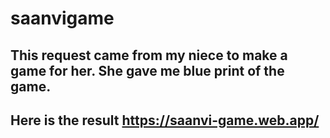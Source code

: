 # saanvigame

## This request came from my niece to make a game for her. She gave me blue print of the game.

## Here is the result https://saanvi-game.web.app/
